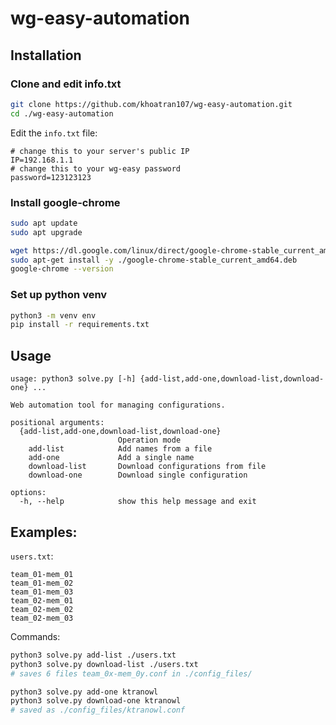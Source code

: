 # wg-easy-automation

## Installation

### Clone and edit info.txt
```bash
git clone https://github.com/khoatran107/wg-easy-automation.git
cd ./wg-easy-automation
```
Edit the `info.txt` file:
```
# change this to your server's public IP
IP=192.168.1.1
# change this to your wg-easy password
password=123123123
```

### Install google-chrome
```bash
sudo apt update
sudo apt upgrade

wget https://dl.google.com/linux/direct/google-chrome-stable_current_amd64.deb
sudo apt-get install -y ./google-chrome-stable_current_amd64.deb
google-chrome --version
```

### Set up python venv
```bash
python3 -m venv env
pip install -r requirements.txt
```

## Usage
```
usage: python3 solve.py [-h] {add-list,add-one,download-list,download-one} ...

Web automation tool for managing configurations.

positional arguments:
  {add-list,add-one,download-list,download-one}
                        Operation mode
    add-list            Add names from a file
    add-one             Add a single name
    download-list       Download configurations from file
    download-one        Download single configuration

options:
  -h, --help            show this help message and exit
```

## Examples:
`users.txt`:
```
team_01-mem_01
team_01-mem_02
team_01-mem_03
team_02-mem_01
team_02-mem_02
team_02-mem_03
```
Commands:
```bash
python3 solve.py add-list ./users.txt
python3 solve.py download-list ./users.txt
# saves 6 files team_0x-mem_0y.conf in ./config_files/

python3 solve.py add-one ktranowl
python3 solve.py download-one ktranowl
# saved as ./config_files/ktranowl.conf
```

